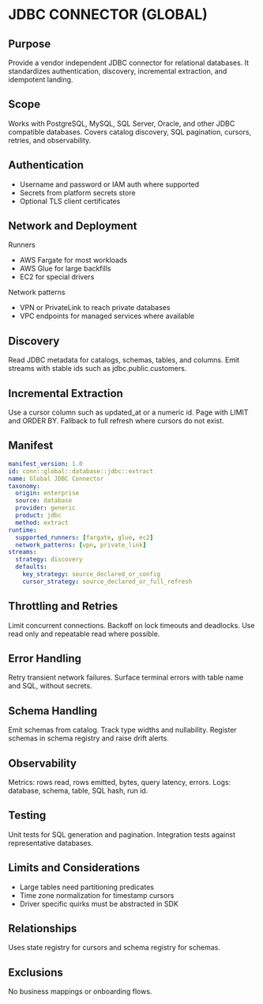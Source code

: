 # JDBC CONNECTOR (GLOBAL)

## Purpose
Provide a vendor independent JDBC connector for relational databases. 
It standardizes authentication, discovery, incremental extraction, and idempotent landing.

## Scope
Works with PostgreSQL, MySQL, SQL Server, Oracle, and other JDBC compatible databases. 
Covers catalog discovery, SQL pagination, cursors, retries, and observability.

## Authentication
- Username and password or IAM auth where supported
- Secrets from platform secrets store
- Optional TLS client certificates

## Network and Deployment
Runners
- AWS Fargate for most workloads
- AWS Glue for large backfills
- EC2 for special drivers

Network patterns
- VPN or PrivateLink to reach private databases
- VPC endpoints for managed services where available

## Discovery
Read JDBC metadata for catalogs, schemas, tables, and columns. 
Emit streams with stable ids such as jdbc.public.customers.

## Incremental Extraction
Use a cursor column such as updated_at or a numeric id. 
Page with LIMIT and ORDER BY. 
Fallback to full refresh where cursors do not exist.

## Manifest
```yaml
manifest_version: 1.0
id: conn::global::database::jdbc::extract
name: Global JDBC Connector
taxonomy:
  origin: enterprise
  source: database
  provider: generic
  product: jdbc
  method: extract
runtime:
  supported_runners: [fargate, glue, ec2]
  network_patterns: [vpn, private_link]
streams:
  strategy: discovery
  defaults:
    key_strategy: source_declared_or_config
    cursor_strategy: source_declared_or_full_refresh
```

## Throttling and Retries
Limit concurrent connections. 
Backoff on lock timeouts and deadlocks. 
Use read only and repeatable read where possible.

## Error Handling
Retry transient network failures. 
Surface terminal errors with table name and SQL, without secrets.

## Schema Handling
Emit schemas from catalog. 
Track type widths and nullability. 
Register schemas in schema registry and raise drift alerts.

## Observability
Metrics: rows read, rows emitted, bytes, query latency, errors. 
Logs: database, schema, table, SQL hash, run id.

## Testing
Unit tests for SQL generation and pagination. 
Integration tests against representative databases.

## Limits and Considerations
- Large tables need partitioning predicates
- Time zone normalization for timestamp cursors
- Driver specific quirks must be abstracted in SDK

## Relationships
Uses state registry for cursors and schema registry for schemas.

## Exclusions
No business mappings or onboarding flows.
